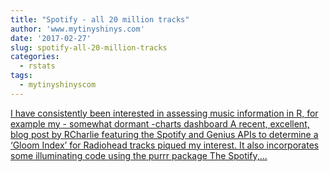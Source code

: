 ```yaml
---
title: "Spotify - all 20 million tracks"
author: 'www.mytinyshinys.com'
date: '2017-02-27'
slug: spotify-all-20-million-tracks
categories:
  - rstats
tags:
  - mytinyshinyscom
---
```


[I have consistently been interested in assessing music information in R, for example my - somewhat dormant -charts dashboard A recent, excellent, blog post by RCharlie featuring the Spotify and Genius APIs to determine a ‘Gloom Index’ for Radiohead tracks piqued my interest. It also incorporates some illuminating code using the purrr package The Spotify,...<click to read more>](https://www.mytinyshinys.com/2017/02/27/spotify---all-20-million-tracks/)

